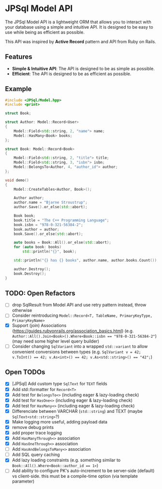 # JPSql Model API

The JPSql Model API is a lightweight ORM that allows you to interact with your database using a simple and intuitive API.
It is designed to be easy to use while being as efficient as possible.

This API was inspired by **Active Record** pattern and API from Ruby on Rails.

## Features

- **Simple & Intuitive API**: The API is designed to be as simple as possible.
- **Efficient**: The API is designed to be as efficient as possible.

## Example

```cpp
#include <JPSql/Model.hpp>
#include <print>

struct Book;

struct Author: Model::Record<User>
{
    Model::Field<std::string, 2, "name"> name;
    Model::HasMany<Book> books;
};

struct Book: Model::Record<Book>
{
    Model::Field<std::string, 2, "title"> title;
    Model::Field<std::string, 3, "isbn"> isbn;
    Model::BelongsTo<Author, 4, "author_id"> author;
};

void demo()
{
    Model::CreateTables<Author, Book>();

    Author author;
    author.name = "Bjarne Stroustrup";
    author.Save().or_else(std::abort);

    Book book;
    book.title = "The C++ Programming Language";
    book.isbn = "978-0-321-56384-2";
    book.author = author;
    book.Save().or_else(std::abort);

    auto books = Book::All().or_else(std::abort);
    for (auto book: books)
        std::println("{}", book);

    std::println("{} has {} books", author.name, author.books.Count());

    author.Destroy();
    book.Destroy();
}
```

## TODO: Open Refactors

- [ ] drop SqlResult from Model API and use retry pattern instead, throw otherwise
- [ ] Consider reintroducing `Model::Record<T, TableName, PrimaryKeyType, PrimaryKeyName>`
- [x] Support (join) Associations (https://guides.rubyonrails.org/association_basics.html) (e.g. `Author::All().Join<Book>().Where<Book::isbn == "978-0-321-56384-2"`) (may need some higher level query builder)
- [ ] Consider changing `SqlVariant` into a wrapped `std::variant` to allow convenient conversions between types (e.g. `SqlVariant v = 42; v.ToInt() == 42; v.As<int>() == 42; v.As<std::string>() == "42";`)

## Open TODOs

- [x] [JPSql] Add custom type `SqlText` for `TEXT` fields
- [x] Add std::formatter for `Record<T>`
- [x] Add test for `BelongsTo<>` (including eager & lazy-loading check)
- [x] Add test for `HasOne<>` (including eager & lazy-loading check)
- [x] Add test for `HasMany<>` (including eager & lazy-loading check)
- [x] Differenciate between VARCHAR (`std::string`) and TEXT (maybe `SqlText<std::string>`?)
- [x] Make logging more useful, adding payload data
- [x] remove debug prints
- [x] add proper trace logging
- [x] Add `HasManyThrough<>` association
- [x] Add `HasOneThrough<>` association
- [ ] Add `HasAndBelongsToMany<>` association
- [ ] Add SQL query caching
- [x] Add lazy loading constraints (e.g. something similar to `Book::All().Where<Book::author_id == 1>`)
- [ ] Add ability to configure PK's auto-increment to be server-side (default) vs client-side. this must be a compile-time option (via template parameter)
